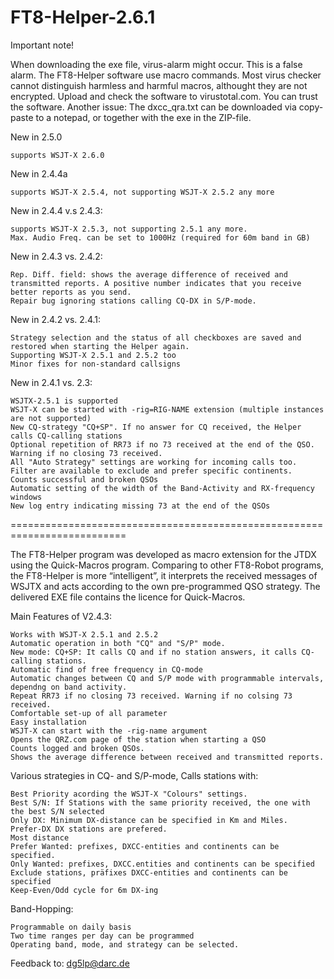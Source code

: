 # FT8-Helper-2.6.1
Important note!

When downloading the exe file, virus-alarm might occur. This is a false alarm. The FT8-Helper software use macro commands. Most virus checker cannot distinguish harmless and harmful macros, althought they are not encrypted. Upload and check the software to virustotal.com. You can trust the software. Another issue: The dxcc_qra.txt can be downloaded via copy-paste to a notepad, or together with the exe in the ZIP-file.

New in 2.5.0

    supports WSJT-X 2.6.0

New in 2.4.4a

    supports WSJT-X 2.5.4, not supporting WSJT-X 2.5.2 any more

New in 2.4.4 v.s 2.4.3:

    supports WSJT-X 2.5.3, not supporting 2.5.1 any more.
    Max. Audio Freq. can be set to 1000Hz (required for 60m band in GB)

New in 2.4.3 vs. 2.4.2:

    Rep. Diff. field: shows the average difference of received and transmitted reports. A positive number indicates that you receive better reports as you send.
    Repair bug ignoring stations calling CQ-DX in S/P-mode.

New in 2.4.2 vs. 2.4.1:

    Strategy selection and the status of all checkboxes are saved and restored when starting the Helper again.
    Supporting WSJT-X 2.5.1 and 2.5.2 too
    Minor fixes for non-standard callsigns

New in 2.4.1 vs. 2.3:

    WSJTX-2.5.1 is supported
    WSJT-X can be started with -rig=RIG-NAME extension (multiple instances are not supported)
    New CQ-strategy "CQ+SP". If no answer for CQ received, the Helper calls CQ-calling stations
    Optional repetition of RR73 if no 73 received at the end of the QSO. Warning if no closing 73 received.
    All "Auto Strategy" settings are working for incoming calls too.
    Filter are available to exclude and prefer specific continents.
    Counts successful and broken QSOs
    Automatic setting of the width of the Band-Activity and RX-frequency windows
    New log entry indicating missing 73 at the end of the QSOs

==========================================================================

The FT8-Helper program was developed as macro extension for the JTDX using the Quick-Macros program. Comparing to other FT8-Robot programs, the FT8-Helper is more “intelligent”, it interprets the received messages of WSJTX and acts according to the own pre-programmed QSO strategy. The delivered EXE file contains the licence for Quick-Macros.

Main Features of V2.4.3:

    Works with WSJT-X 2.5.1 and 2.5.2
    Automatic operation in both "CQ" and "S/P" mode.
    New mode: CQ+SP: It calls CQ and if no station answers, it calls CQ-calling stations.
    Automatic find of free frequency in CQ-mode
    Automatic changes between CQ and S/P mode with programmable intervals, dependng on band activity.
    Repeat RR73 if no closing 73 received. Warning if no colsing 73 received.
    Comfortable set-up of all parameter
    Easy installation
    WSJT-X can start with the -rig-name argument
    Opens the QRZ.com page of the station when starting a QSO
    Counts logged and broken QSOs.
    Shows the average difference between received and transmitted reports.

Various strategies in CQ- and S/P-mode, Calls stations with:

    Best Priority acording the WSJT-X "Colours" settings.
    Best S/N: If Stations with the same priority received, the one with the best S/N selected
    Only DX: Minimum DX-distance can be specified in Km and Miles.
    Prefer-DX DX stations are prefered.
    Most distance
    Prefer Wanted: prefixes, DXCC-entities and continents can be specified.
    Only Wanted: prefixes, DXCC.entities and continents can be specified
    Exclude stations, präfixes DXCC-entities and continents can be specified
    Keep-Even/Odd cycle for 6m DX-ing

Band-Hopping:

    Programmable on daily basis
    Two time ranges per day can be programmed
    Operating band, mode, and strategy can be selected.

Feedback to: dg5lp@darc.de
